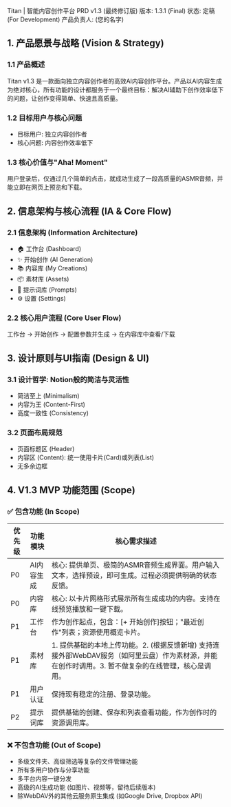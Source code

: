 Titan | 智能内容创作平台 PRD v1.3 (最终修订版)
版本: 1.3.1 (Final)
状态: 定稿 (For Development)
产品负责人: (您的名字)

## 1. 产品愿景与战略 (Vision & Strategy)

### 1.1 产品概述
Titan v1.3 是一款面向独立内容创作者的高效AI内容创作平台。产品以AI内容生成为绝对核心，所有功能的设计都服务于一个最终目标：解决AI辅助下创作效率低下的问题，让创作变得简单、快速且高质量。

### 1.2 目标用户与核心问题
- 目标用户: 独立内容创作者
- 核心问题: 内容创作效率低下

### 1.3 核心价值与"Aha! Moment"
用户登录后，仅通过几个简单的点击，就成功生成了一段高质量的ASMR音频，并能立即在网页上预览和下载。

## 2. 信息架构与核心流程 (IA & Core Flow)

### 2.1 信息架构 (Information Architecture)
- 🏠 工作台 (Dashboard)
- ✨ 开始创作 (AI Generation)
- 📚 内容库 (My Creations)
- 📦 素材库 (Assets)
- 📝 提示词库 (Prompts)
- ⚙️ 设置 (Settings)

### 2.2 核心用户流程 (Core User Flow)
工作台 -> 开始创作 -> 配置参数并生成 -> 在内容库中查看/下载

## 3. 设计原则与UI指南 (Design & UI)

### 3.1 设计哲学: Notion般的简洁与灵活性
- 简洁至上 (Minimalism)
- 内容为王 (Content-First)
- 高度一致性 (Consistency)

### 3.2 页面布局规范
- 页面标题区 (Header)
- 内容区 (Content): 统一使用卡片(Card)或列表(List)
- 无多余边框

## 4. V1.3 MVP 功能范围 (Scope)

### ✅ 包含功能 (In Scope)

| 优先级 | 功能模块 | 核心需求描述 |
|--------|----------|-------------|
| P0 | AI内容生成 | 核心: 提供单页、极简的ASMR音频生成界面。用户输入文本，选择预设，即可生成。过程必须提供明确的状态反馈。 |
| P0 | 内容库 | 核心: 以卡片网格形式展示所有生成成功的内容。支持在线预览播放和一键下载。 |
| P1 | 工作台 | 作为创作起点，包含：[+ 开始创作]按钮；"最近创作"列表；资源使用概览卡片。 |
| P1 | 素材库 | 1. 提供基础的本地上传功能。2. (根据反馈新增) 支持连接外部WebDAV服务（如阿里云盘）作为素材源，并能在创作时调用。3. 暂不做复杂的在线管理，核心是调用。 |
| P1 | 用户认证 | 保持现有稳定的注册、登录功能。 |
| P2 | 提示词库 | 提供基础的创建、保存和列表查看功能，作为创作时的资源调用库。 |

### ❌ 不包含功能 (Out of Scope)

- 多级文件夹、高级筛选等复杂的文件管理功能
- 所有多用户协作与分享功能
- 多平台内容一键分发
- 高级的AI生成功能 (如图片、视频等，留待后续版本)
- 除WebDAV外的其他云服务原生集成 (如Google Drive, Dropbox API)